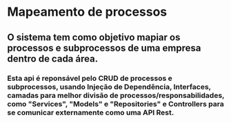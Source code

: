 # Mapeamento de processos

## O sistema tem como objetivo mapiar os processos e subprocessos de uma empresa dentro de cada área. 
### Esta api é reponsável pelo CRUD de processos e subprocessos, usando Injeção de Dependência, Interfaces, camadas para melhor divisão de processos/responsabilidades, como "Services", "Models" e "Repositories" e Controllers para se comunicar externamente como uma API Rest.
